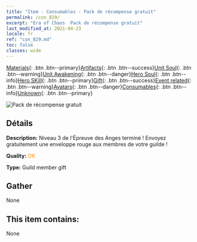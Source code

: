 ```yaml
---
title: "Item - Consumables - Pack de récompense gratuit"
permalink: /con_829/
excerpt: "Era of Chaos  Pack de récompense gratuit"
last_modified_at: 2021-04-23
locale: fr
ref: "con_829.md"
toc: false
classes: wide
---
```

 [Materials](/ItemsFR/){: .btn .btn--primary}[Artifacts](/ItemsFR/Artifacts/){: .btn .btn--success}[Unit Soul](/ItemsFR/UnitSoul/){: .btn .btn--warning}[Unit Awakening](/ItemsFR/UnitAwakening/){: .btn .btn--danger}[Hero Soul](/ItemsFR/HeroSoul/){: .btn .btn--info}[Hero SKill](/ItemsFR/HeroSkill/){: .btn .btn--primary}[Gift](/ItemsFR/Gift/){: .btn .btn--success}[Event related](/ItemsFR/Events/){: .btn .btn--warning}[Avatars](/ItemsFR/Avatars/){: .btn .btn--danger}[Consumables](/ItemsFR/Consumables/){: .btn .btn--info}[Unknown](/ItemsFR/Unknown/){: .btn .btn--primary}

 ![Pack de récompense gratuit](/images/t/i_red_1.png)

## Détails
 **Description:** Niveau 3 de l'Épreuve des Anges terminé ! Envoyez gratuitement une enveloppe rouge aux membres de votre guilde !

 **Quality:** <span style="color: #FF8C00">OK</span>

 **Type:** Guild member gift

## Gather

  None

## This item contains:

  None

